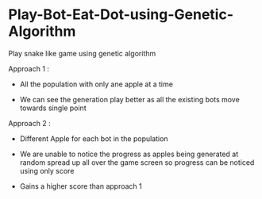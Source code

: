 # Play-Bot-Eat-Dot-using-Genetic-Algorithm
Play snake like game using genetic algorithm


Approach 1 :

- All the population with only ane apple at a time

- We can see the generation play better as all the existing bots move towards single point

Approach 2 :

- Different Apple for each bot in the population

- We are unable to notice the progress as apples being generated at random spread up all over the game screen so progress can be noticed using only score

- Gains a higher score than approach 1
